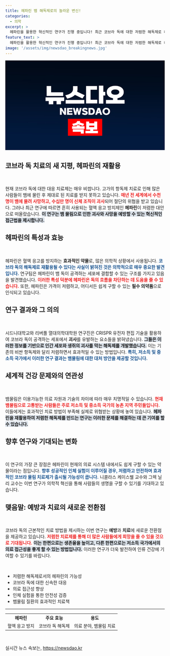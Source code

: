 ```yaml
---
title: 헤파린 뱀 해독제로의 놀라운 변신!
categories:
  - 의학
excerpt: >
  헤파린을 활용한 혁신적인 연구가 진행 중입니다! 최근 코브라 독에 대한 저렴한 해독제로 헤파린의 가능성이 제기되었으며, 이는 수천 명의 생명을 구할 수 있을 것으로 기대됩니다. 클릭해서 더 알아보세요!
feature_text: >
  헤파린을 활용한 혁신적인 연구가 진행 중입니다! 최근 코브라 독에 대한 저렴한 해독제로 헤파린의 가능성이 제기되었으며, 이는 수천 명의 생명을 구할 수 있을 것으로 기대됩니다. 클릭해서 더 알아보세요!
image: '/assets/img/newsdao_breakingnews.jpg'
---
```


<p><img src="/assets/img/newsdao_breakingnews.jpg" alt="flaretime 속보" /></p>

<h2 data-ke-size="size26">코브라 독 치료의 새 지평, 헤파린의 재활용</h2>

<p data-ke-size="size16">&nbsp;</p>

<p>현재 코브라 독에 대한 대응 치료제는 매우 비쌉니다. 고가의 항독제 치료로 인해 많은 사람들이 뱀에 물린 후 제대로 된 치료를 받지 못하고 있습니다. <b><span style="color: #ee2323;">매년 전 세계에서 수천 명이 뱀에 물려 사망하고, 수십만 명이 신체 조직이 괴사</span></b>되어 절단의 위협을 받고 있습니다. 그러나 최근 연구에 따르면 흔히 사용되는 혈액 응고 방지제인 <strong>헤파린</strong>이 저렴한 대안으로 떠올랐습니다. <b><span style="background-color: #21538527;">이 연구는 뱀 물림으로 인한 괴사와 사망을 예방할 수 있는 혁신적인 접근법을 제시합니다.</span></b> </p>

<h2 data-ke-size="size26">헤파린의 특성과 효능</h2>

<p data-ke-size="size16">&nbsp;</p>

<p>헤파린은 혈액 응고를 방지하는 <strong>효과적인 약물</strong>로, 많은 의학적 상황에서 사용됩니다. <b><span style="color: #1a5490;">코브라 독의 해독제로 재활용될 수 있다는 사실이 밝혀진 것은 의학적으로 매우 중요한 발견입니다.</span></b> 연구팀은 헤파린이 뱀 독이 공격하는 세포에 결합할 수 있는 구조를 가지고 있음을 발견했습니다. <b><span style="color: #ee2323;">이러한 특성 덕분에 헤파린은 독의 흐름을 차단하는 데 도움을 줄 수 있습니다.</span></b> 또한, 헤파린은 가격이 저렴하고, 어디서든 쉽게 구할 수 있는 <strong>필수 의약품</strong>으로 인식되고 있습니다.</p>

<h2 data-ke-size="size26">연구 결과와 그 의의</h2>

<p data-ke-size="size16">&nbsp;</p>

<p>시드니대학교와 리버풀 열대의학대학원 연구진은 CRISPR 유전자 편집 기술을 활용하여 코브라 독이 공격하는 세포에서 <strong>괴사</strong>를 유발하는 요소들을 밝혀냈습니다. <b><span style="background-color: #21538527;">그들은 이러한 정보를 기반으로 인간 세포와 생쥐의 괴사를 막는 해독제를 개발했습니다.</span></b> 이는 기존의 비싼 항독제와 달리 저렴하면서 효과적일 수 있는 방법입니다. <b><span style="color: #1a5490;">특히, 저소득 및 중소득 국가에서 이러한 연구 결과는 뱀물림에 대한 대처 방안을 제공할 것입니다.</span></b></p>

<h2 data-ke-size="size26">세계적 건강 문제와의 연관성</h2>

<p data-ke-size="size16">&nbsp;</p>

<p>뱀물림은 이용가능한 의료 자원과 기술의 차이에 따라 매우 치명적일 수 있습니다. <b><span style="color: #ee2323;">현재 뱀물림으로 고통받는 사람들은 주로 저소득 및 중소득 국가의 농촌 지역 주민들입니다.</span></b> 이들에게는 효과적인 치료 방법이 부족해 실제로 위협받는 상황에 놓여 있습니다. <b><span style="background-color: #21538527;">헤파린을 재활용하여 저렴한 해독제를 만드는 연구는 이러한 문제를 해결하는 데 큰 기여를 할 수 있습니다.</span></b> </p>

<h2 data-ke-size="size26">향후 연구와 기대되는 변화</h2>

<p data-ke-size="size16">&nbsp;</p>

<p>이 연구의 가장 큰 장점은 헤파린이 현재의 의료 시스템 내에서도 쉽게 구할 수 있는 약물이라는 점입니다. <b><span style="color: #1a5490;">향후 성공적인 인체 실험이 이루어질 경우, 저렴하고 안전하며 효과적인 코브라 물림 치료제가 출시될 가능성이 큽니다.</span></b> 니콜라스 케이스웰 교수와 그렉 닐리 교수는 이번 연구가 의학적 혁신을 통해 사람들의 생명을 구할 수 있기를 기대하고 있습니다. </p>

<h2 data-ke-size="size26">맺음말: 예방과 치료의 새로운 전환점</h2>

<p data-ke-size="size16">&nbsp;</p>

<p>코브라 독의 근본적인 치료 방법을 제시하는 이번 연구는 <strong>예방</strong>과 <strong>치료</strong>에 새로운 전환점을 제공하고 있습니다. <b><span style="color: #ee2323;">저렴한 치료제를 통해 더 많은 사람들에게 희망을 줄 수 있을 것으로 기대됩니다.</span></b> <b><span style="background-color: #21538527;">이는 한편으로는 생존율을 높이고, 다른 한편으로는 저소득 국가에서의 의료 접근성을 좋게 할 수 있는 방법입니다.</span></b> 이러한 연구가 더욱 발전하여 인류 건강에 기여할 수 있기를 바랍니다.</p>

<p data-ke-size="size16">&nbsp;</p>

<ul>
    <li>저렴한 해독제로서의 헤파린의 가능성</li>
    <li>코브라 독에 대한 신속한 대응</li>
    <li>의료 접근성 향상</li>
    <li>인체 실험을 통한 안전성 검증</li>
    <li>뱀물림 질환의 효과적인 치료책</li>
</ul>

<hr>

<table style="width: 100%; border-collapse: collapse;">
    <tr>
        <td style="text-align: center; height: 17px;"><b>헤파린</b></td>
        <td style="text-align: center; height: 17px;"><b>주요 효능</b></td>
        <td style="text-align: center; height: 17px;"><b>용도</b></td>
    </tr>
    <tr>
        <td style="text-align: center; height: 17px;">혈액 응고 방지</td>
        <td style="text-align: center; height: 17px;">코브라 독 해독제</td>
        <td style="text-align: center; height: 17px;">의료 분야, 뱀물림 치료</td>
    </tr>
</table>

<p data-ke-size="size16">&nbsp;</p>
실시간 뉴스 속보는, <a href="https://newsdao.kr" rel="dofollow">https://newsdao.kr</a>



